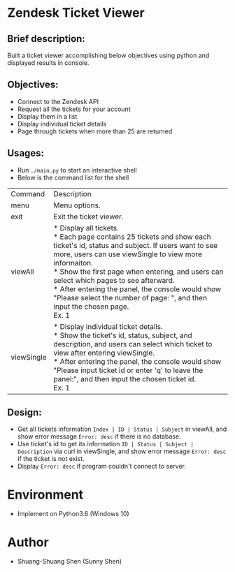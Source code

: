 # Zendesk Ticket Viewer

## Brief description:
Built a ticket viewer accomplishing below objectives using python and displayed results in console.

## Objectives:
* Connect to the Zendesk API
* Request all the tickets for your account
* Display them in a list
* Display individual ticket details
* Page through tickets when more than 25 are returned

## Usages:
* Run `./main.py` to start an interactive shell
* Below is the command list for the shell
  
<table>
    <tr>
        <td>Command</td>
        <td>Description</td>
    </tr>
    <tr>
        <td>menu</td>
        <td>Menu options.</td>
    </tr>
    <tr>
        <td>exit</td>
        <td>Exit the ticket viewer.</td>
    </tr>
    <tr>
        <td>viewAll</td>
        <td>* Display all tickets.<br />* Each page contains 25 tickets and show each ticket's id, status and subject. If users want to see more, users can use viewSingle to view more informaiton.<br />* Show the first page when entering, and users can select which pages to see afterward.<br />* After entering the panel, the console would show "Please select the number of page: ", and then input the chosen page.<br />Ex. 1</td>
    </tr>
    <tr>
        <td>viewSingle</td>
        <td>* Display individual ticket details.<br />* Show the ticket's id, status, subject, and description, and users can select which ticket to view after entering viewSingle.<br />* After entering the panel, the console would show "Please input ticket id or enter 'q' to leave the panel:", and then input the chosen ticket id.<br />Ex. 1</td>
    </tr>
</table>

## Design:
* Get all tickets information `Index | ID | Status | Subject` in viewAll, and show error message `Error: desc` if there is no database. 
* Use ticket's id to get its information `ID | Status | Subject | Description` via curl in viewSingle, and show error message `Error: desc` if the ticket is not exist.
* Display `Error: desc` if program couldn't connect to server.

# Environment
* Implement on Python3.6 (Windows 10)

# Author
* Shuang-Shuang Shen (Sunny Shen)